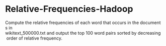 Relative-Frequencies-Hadoop
===========================

Compute the relative frequencies of each word that occurs in the documents in wikitext_500000.txt and output the top 100 word pairs sorted by decreasing order of relative frequency.
